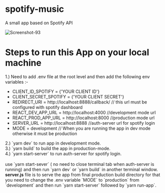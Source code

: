# spotify-music
A small app based on Spotify API

<img src="https://i.ibb.co/L0TNfpV/Screenshot-93.png" alt="Screenshot-93" border="0">

<h1>Steps to run this App on your local machine</h1>

1.) Need to add .env file at the root level and then add the following env variables :- 
<ul>
<li>CLIENT_ID_SPOTIFY = {'YOUR CLIENT ID'}</li>
<li>CLIENT_SECRET_SPOTIFY = {'YOUR CLIENT SECRET'}</li>
<li>REDIRECT_URI = http://localhost:8888/callback/       // this url must be configured with spotify dashboard </li>
<li>REACT_DEV_APP_URL = http://localhost:4000         //development mode url</li>
<li>REACT_PROD_APP_URL = http://localhost:8000        //production mode url</li>
<li>SERVER_URL = http://localhost:8888                //auth-server url for spotify login</li>
<li>MODE = development   // When you are running the app in dev mode otherwise it must be production</li>
</ul>
2.) `yarn dev` to run app in development mode. <br/>
3.) `yarn build` to build the app in production-mode.<br/>
4.) `yarn start-server` to run auth-server for spotify login.<br/>
<br/>
use `yarn start-sever` ( no need to close terminal tab when auth-server is running) and then run `yarn dev` or `yarn build` in another terminal window.
<br/>
<b>server.js</b> file is to serve the app from final production build directory for that you need to change the .env variable `MODE` to `production` from `development` and then run `yarn start-server` followed by `yarn run-app`.
